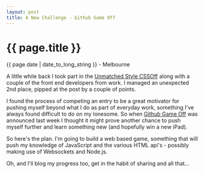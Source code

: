```yaml
---
layout: post
title: A New Challenge - Github Game Off
---
```


{{ page.title }}
================

<p class="meta">{{ page.date | date_to_long_string  }} - Melbourne</p>

A little while back I took part in the [Unmatched Style CSSOff](http://www.unmatchedstyle.com/cssoff/) along with a couple of the front end developers from work. I managed an unexpected 2nd place, pipped at the post by a couple of points.

I found the process of competing an entry to be a great motivator for pushing myself beyond what I do as part of everyday work, something I've always found difficult to do on my lonesome. So when [Github Game Off](https://github.com/blog/1303-github-game-off) was announced last week I thought it might prove another chance to push myself further and learn something new (and hopefully win a new iPad).

So here's the plan. I'm going to build a web based game, something that will push my knowledge of JavaScript and the various HTML api's - possibly making use of Websockets and Node.js.

Oh, and I'll blog my progress too, get in the habit of sharing and all that...